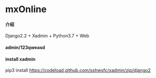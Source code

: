 # mxOnline

#### 介绍
Django2.2 + Xadmin + Python3.7 + Web

#### admin/123qweasd

#### install xadmin
pip3 install https://codeload.github.com/sshwsfc/xadmin/zip/django2
